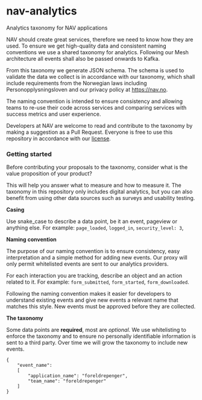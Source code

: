# nav-analytics
Analytics taxonomy for NAV applications

NAV should create great services, therefore we need to know how they are used. To ensure we get high-quality data and consistent naming conventions we use a shared taxonomy for analytics. Following our Mesh architecture all events shall also be passed onwards to Kafka.

From this taxonomy we generate JSON schema. The schema is used to validate the data we collect is in accordance with our taxonomy, which shall include requirements from the Norwegian laws including Personopplysningsloven and our privacy policy at https://nav.no.

The naming convention is intended to ensure consistency and allowing teams to re-use their code across services and comparing services with success metrics and user experience. 

Developers at NAV are welcome to read and contribute to the taxonomy by making a suggestion as a Pull Request. Everyone is free to use this repository in accordance with our [license]('https://github.com/navikt/nav-analytics/blob/master/LICENSE').

### Getting started

Before contributing your proposals to the taxonomy, consider what is the value proposition of your product?

This will help you answer what to measure and how to measure it. The taxonomy in this repository only includes digital analytics, but you can also benefit from using other data sources such as surveys and usability testing.

**Casing**

Use snake_case to describe a data point, be it an event, pageview or anything else. For example: `page_loaded`, `logged_in`, `security_level: 3`, 

**Naming convention** 

The purpose of our naming convention is to ensure consistency, easy interpretation and a simple method for adding new events. Our proxy will only permit whitelisted events are sent to our analytics providers.

For each interaction you are tracking, describe an object and an action related to it. For example: `form_submitted`, `form_started`, `form_downloaded`.

Following the naming convention makes it easier for developers to understand existing events and give new events a relevant name that matches this style. New events must be approved before they are collected. 

**The taxonomy**

Some data points are **required**, most are *optional*. We use whitelisting to enforce the taxonomy and to ensure no personally identifiable information is sent to a third party. Over time we will grow the taxonomy to include new events.

```
{
    "event_name":
    [
        "application_name": "foreldrepenger",
        "team_name": "foreldrepenger"
    ]
}
```
